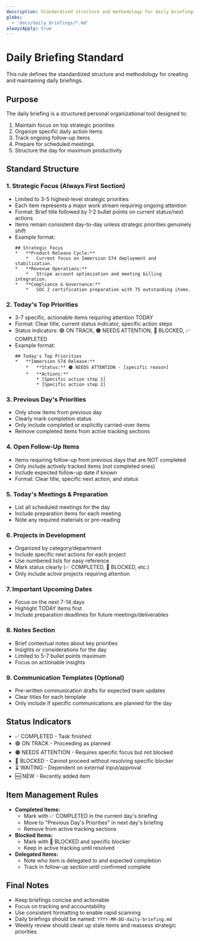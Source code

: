 ```yaml
---
description: Standardized structure and methodology for daily briefings to maintain focus on strategic priorities and daily tasks.
globs:
  - 'docs/daily_briefings/*.md'
alwaysApply: true
---
```


# Daily Briefing Standard

This rule defines the standardized structure and methodology for creating and maintaining daily briefings.

## Purpose
The daily briefing is a structured personal organizational tool designed to:
1. Maintain focus on top strategic priorities
2. Organize specific daily action items
3. Track ongoing follow-up items
4. Prepare for scheduled meetings
5. Structure the day for maximum productivity

## Standard Structure

### 1. Strategic Focus (Always First Section)
* Limited to 3-5 highest-level strategic priorities
* Each item represents a major work stream requiring ongoing attention
* Format: Brief title followed by 1-2 bullet points on current status/next actions
* Items remain consistent day-to-day unless strategic priorities genuinely shift
* Example format:
  ```
  ## Strategic Focus
  *   **Product Release Cycle:**
      *   Current focus on Immersion 574 deployment and stabilization.
  *   **Revenue Operations:**
      *   Stripe account optimization and meeting billing integration.
  *   **Compliance & Governance:**
      *   SOC 2 certification preparation with 75 outstanding items.
  ```

### 2. Today's Top Priorities
* 3-7 specific, actionable items requiring attention TODAY
* Format: Clear title, current status indicator, specific action steps
* Status indicators: 🟢 ON TRACK, 🟠 NEEDS ATTENTION, 🔴 BLOCKED, ✅ COMPLETED
* Example format:
  ```
  ## Today's Top Priorities
  *   **Immersion 574 Release:**
      *   **Status:** 🟠 NEEDS ATTENTION - [specific reason]
      *   **Actions:**
          * [Specific action step 1]
          * [Specific action step 2]
  ```

### 3. Previous Day's Priorities
* Only show items from previous day
* Clearly mark completion status
* Only include completed or explicitly carried-over items
* Remove completed items from active tracking sections

### 4. Open Follow-Up Items
* Items requiring follow-up from previous days that are NOT completed
* Only include actively tracked items (not completed ones)
* Include expected follow-up date if known
* Format: Clear title, specific next action, and status

### 5. Today's Meetings & Preparation
* List all scheduled meetings for the day
* Include preparation items for each meeting
* Note any required materials or pre-reading

### 6. Projects in Development
* Organized by category/department
* Include specific next actions for each project
* Use numbered lists for easy reference
* Mark status clearly (✅ COMPLETED, 🔴 BLOCKED, etc.)
* Only include active projects requiring attention

### 7. Important Upcoming Dates
* Focus on the next 7-14 days
* Highlight TODAY items first
* Include preparation deadlines for future meetings/deliverables

### 8. Notes Section
* Brief contextual notes about key priorities
* Insights or considerations for the day
* Limited to 5-7 bullet points maximum
* Focus on actionable insights

### 9. Communication Templates (Optional)
* Pre-written communication drafts for expected team updates
* Clear titles for each template
* Only include if specific communications are planned for the day

## Status Indicators
* ✅ COMPLETED - Task finished
* 🟢 ON TRACK - Proceeding as planned
* 🟠 NEEDS ATTENTION - Requires specific focus but not blocked
* 🔴 BLOCKED - Cannot proceed without resolving specific blocker
* ⏳ WAITING - Dependent on external input/approval
* 🆕 NEW - Recently added item

## Item Management Rules
* **Completed Items:**
  * Mark with ✅ COMPLETED in the current day's briefing
  * Move to "Previous Day's Priorities" in next day's briefing
  * Remove from active tracking sections
* **Blocked Items:**
  * Mark with 🔴 BLOCKED and specific blocker
  * Keep in active tracking until resolved
* **Delegated Items:**
  * Note who item is delegated to and expected completion
  * Track in follow-up section until confirmed complete

## Final Notes
* Keep briefings concise and actionable
* Focus on tracking and accountability
* Use consistent formatting to enable rapid scanning
* Daily briefings should be named: `YYYY-MM-DD-daily-briefing.md`
* Weekly review should clean up stale items and reassess strategic priorities
